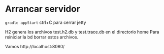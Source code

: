 
# Arrancar servidor 
``gradle appStart``
ctrl+C para cerrar jetty

H2 genera los archivos test.h2.db y test.trace.db en el directorio home
Para reiniciar la bd borrar estos archivos.

Vamos http://localhost:8080/ 


